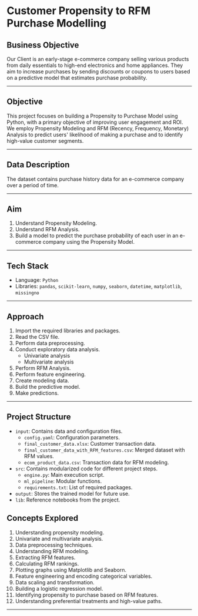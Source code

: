 # Customer Propensity to RFM Purchase Modelling 

## Business Objective
Our Client is an early-stage e-commerce company selling various products from daily essentials to high-end electronics and home appliances. They aim to increase purchases by sending discounts or coupons to users based on a predictive model that estimates purchase probability.

---

## Objective
This project focuses on building a Propensity to Purchase Model using Python, with a primary objective of improving user engagement and ROI. We employ Propensity Modeling and RFM (Recency, Frequency, Monetary) Analysis to predict users' likelihood of making a purchase and to identify high-value customer segments.

---

## Data Description
The dataset contains purchase history data for an e-commerce company over a period of time.

---

## Aim
1. Understand Propensity Modeling.
2. Understand RFM Analysis.
3. Build a model to predict the purchase probability of each user in an e-commerce company using the Propensity Model.

---

## Tech Stack
- Language: `Python`
- Libraries: `pandas`, `scikit-learn`, `numpy`, `seaborn`, `datetime`, `matplotlib`, `missingno`

---

## Approach
1. Import the required libraries and packages.
2. Read the CSV file.
3. Perform data preprocessing.
4. Conduct exploratory data analysis.
   - Univariate analysis
   - Multivariate analysis
1. Perform RFM Analysis.
2. Perform feature engineering.
3. Create modeling data.
4. Build the predictive model.
5. Make predictions.

---

## Project Structure
- `input`: Contains data and configuration files.
   - `config.yaml`: Configuration parameters.
   - `final_customer_data.xlsx`: Customer transaction data.
   - `final_customer_data_with_RFM_features.csv`: Merged dataset with RFM values.
   - `ecom_product_data.csv`: Transaction data for RFM modeling.
- `src`: Contains modularized code for different project steps.
   - `engine.py`: Main execution script.
   - `ml_pipeline`: Modular functions.
   - `requirements.txt`: List of required packages.
- `output`: Stores the trained model for future use.
- `lib`: Reference notebooks from the project.

## Concepts Explored

1. Understanding propensity modeling.
2. Univariate and multivariate analysis.
3. Data preprocessing techniques.
4. Understanding RFM modeling.
5. Extracting RFM features.
6. Calculating RFM rankings.
7. Plotting graphs using Matplotlib and Seaborn.
8. Feature engineering and encoding categorical variables.
9. Data scaling and transformation.
10. Building a logistic regression model.
11. Identifying propensity to purchase based on RFM features.
12. Understanding preferential treatments and high-value paths.

---


